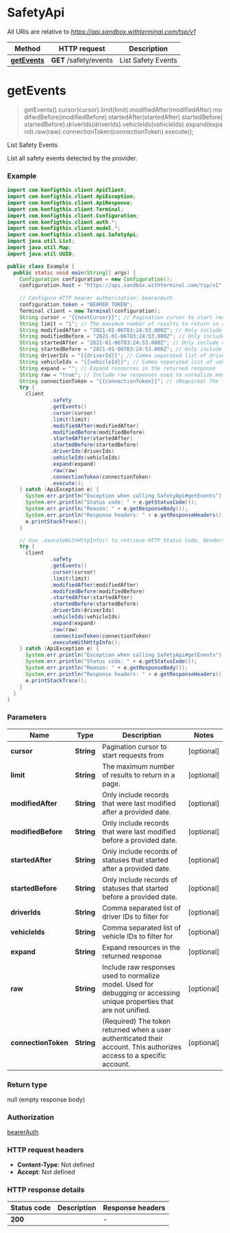 # SafetyApi

All URIs are relative to *https://api.sandbox.withterminal.com/tsp/v1*

| Method | HTTP request | Description |
|------------- | ------------- | -------------|
| [**getEvents**](SafetyApi.md#getEvents) | **GET** /safety/events | List Safety Events |


<a name="getEvents"></a>
# **getEvents**
> getEvents().cursor(cursor).limit(limit).modifiedAfter(modifiedAfter).modifiedBefore(modifiedBefore).startedAfter(startedAfter).startedBefore(startedBefore).driverIds(driverIds).vehicleIds(vehicleIds).expand(expand).raw(raw).connectionToken(connectionToken).execute();

List Safety Events

List all safety events detected by the provider.

### Example
```java
import com.konfigthis.client.ApiClient;
import com.konfigthis.client.ApiException;
import com.konfigthis.client.ApiResponse;
import com.konfigthis.client.Terminal;
import com.konfigthis.client.Configuration;
import com.konfigthis.client.auth.*;
import com.konfigthis.client.model.*;
import com.konfigthis.client.api.SafetyApi;
import java.util.List;
import java.util.Map;
import java.util.UUID;

public class Example {
  public static void main(String[] args) {
    Configuration configuration = new Configuration();
    configuration.host = "https://api.sandbox.withterminal.com/tsp/v1";
    
    // Configure HTTP bearer authorization: bearerAuth
    configuration.token = "BEARER TOKEN";
    Terminal client = new Terminal(configuration);
    String cursor = "{{nextCursor}}"; // Pagination cursor to start requests from
    String limit = "1"; // The maximum number of results to return in a page.
    String modifiedAfter = "2021-01-06T03:24:53.000Z"; // Only include records that were last modified after a provided date.
    String modifiedBefore = "2021-01-06T03:24:53.000Z"; // Only include records that were last modified before a provided date.
    String startedAfter = "2021-01-06T03:24:53.000Z"; // Only include records of statuses that started after a provided date.
    String startedBefore = "2021-01-06T03:24:53.000Z"; // Only include records of statuses that started before a provided date.
    String driverIds = "{{driverId}}"; // Comma separated list of driver IDs to filter for
    String vehicleIds = "{{vehicleId}}"; // Comma separated list of vehicle IDs to filter for
    String expand = ""; // Expand resources in the returned response
    String raw = "true"; // Include raw responses used to normalize model. Used for debugging or accessing unique properties that are not unified.
    String connectionToken = "{{connectionToken}}"; // (Required) The token returned when a user authenticated their account. This authorizes access to a specific account.
    try {
      client
              .safety
              .getEvents()
              .cursor(cursor)
              .limit(limit)
              .modifiedAfter(modifiedAfter)
              .modifiedBefore(modifiedBefore)
              .startedAfter(startedAfter)
              .startedBefore(startedBefore)
              .driverIds(driverIds)
              .vehicleIds(vehicleIds)
              .expand(expand)
              .raw(raw)
              .connectionToken(connectionToken)
              .execute();
    } catch (ApiException e) {
      System.err.println("Exception when calling SafetyApi#getEvents");
      System.err.println("Status code: " + e.getStatusCode());
      System.err.println("Reason: " + e.getResponseBody());
      System.err.println("Response headers: " + e.getResponseHeaders());
      e.printStackTrace();
    }

    // Use .executeWithHttpInfo() to retrieve HTTP Status Code, Headers and Request
    try {
      client
              .safety
              .getEvents()
              .cursor(cursor)
              .limit(limit)
              .modifiedAfter(modifiedAfter)
              .modifiedBefore(modifiedBefore)
              .startedAfter(startedAfter)
              .startedBefore(startedBefore)
              .driverIds(driverIds)
              .vehicleIds(vehicleIds)
              .expand(expand)
              .raw(raw)
              .connectionToken(connectionToken)
              .executeWithHttpInfo();
    } catch (ApiException e) {
      System.err.println("Exception when calling SafetyApi#getEvents");
      System.err.println("Status code: " + e.getStatusCode());
      System.err.println("Reason: " + e.getResponseBody());
      System.err.println("Response headers: " + e.getResponseHeaders());
      e.printStackTrace();
    }
  }
}

```

### Parameters

| Name | Type | Description  | Notes |
|------------- | ------------- | ------------- | -------------|
| **cursor** | **String**| Pagination cursor to start requests from | [optional] |
| **limit** | **String**| The maximum number of results to return in a page. | [optional] |
| **modifiedAfter** | **String**| Only include records that were last modified after a provided date. | [optional] |
| **modifiedBefore** | **String**| Only include records that were last modified before a provided date. | [optional] |
| **startedAfter** | **String**| Only include records of statuses that started after a provided date. | [optional] |
| **startedBefore** | **String**| Only include records of statuses that started before a provided date. | [optional] |
| **driverIds** | **String**| Comma separated list of driver IDs to filter for | [optional] |
| **vehicleIds** | **String**| Comma separated list of vehicle IDs to filter for | [optional] |
| **expand** | **String**| Expand resources in the returned response | [optional] |
| **raw** | **String**| Include raw responses used to normalize model. Used for debugging or accessing unique properties that are not unified. | [optional] |
| **connectionToken** | **String**| (Required) The token returned when a user authenticated their account. This authorizes access to a specific account. | [optional] |

### Return type

null (empty response body)

### Authorization

[bearerAuth](../README.md#bearerAuth)

### HTTP request headers

 - **Content-Type**: Not defined
 - **Accept**: Not defined

### HTTP response details
| Status code | Description | Response headers |
|-------------|-------------|------------------|
| **200** |  |  -  |

